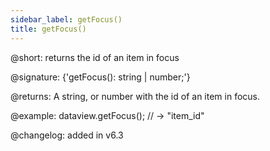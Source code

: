 ```yaml
---
sidebar_label: getFocus()
title: getFocus()
---          
```


@short: returns the id of an item in focus

@signature: {'getFocus(): string | number;'}

@returns:
A string, or number with the id of an item in focus.

@example:
dataview.getFocus(); // -> "item_id"

@changelog: added in v6.3

[comment]: # (@relatedapi: dataview/api/dataview_setfocus_method.md)

